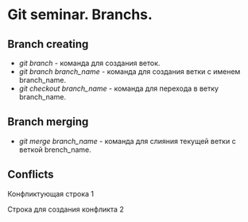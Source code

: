 # Git seminar. Branchs.

## Branch creating

* *git branch* - команда для создания веток.
* *git branch branch_name* - команда для создания ветки с именем branch_name.
* *git checkout branch_name* - команда для перехода в ветку branch_name.

## Branch merging

* *git merge branch_name* - команда для слияния текущей ветки с веткой brench_name.

## Conflicts

Конфликтующая строка 1

Строка для создания конфликта 2
